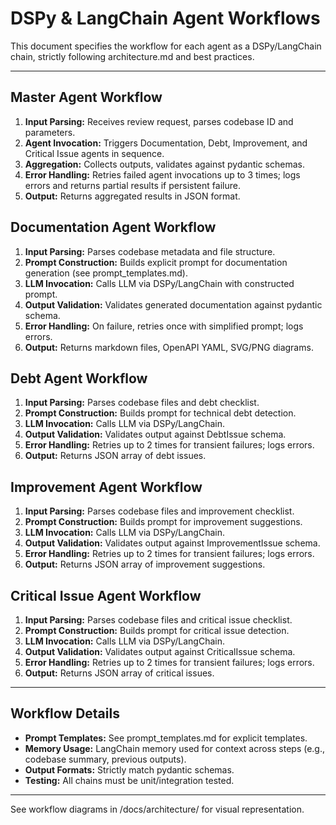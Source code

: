 # DSPy & LangChain Agent Workflows

This document specifies the workflow for each agent as a DSPy/LangChain chain, strictly following architecture.md and best practices.

---

## Master Agent Workflow
1. **Input Parsing:** Receives review request, parses codebase ID and parameters.
2. **Agent Invocation:** Triggers Documentation, Debt, Improvement, and Critical Issue agents in sequence.
3. **Aggregation:** Collects outputs, validates against pydantic schemas.
4. **Error Handling:** Retries failed agent invocations up to 3 times; logs errors and returns partial results if persistent failure.
5. **Output:** Returns aggregated results in JSON format.

## Documentation Agent Workflow
1. **Input Parsing:** Parses codebase metadata and file structure.
2. **Prompt Construction:** Builds explicit prompt for documentation generation (see prompt_templates.md).
3. **LLM Invocation:** Calls LLM via DSPy/LangChain with constructed prompt.
4. **Output Validation:** Validates generated documentation against pydantic schema.
5. **Error Handling:** On failure, retries once with simplified prompt; logs errors.
6. **Output:** Returns markdown files, OpenAPI YAML, SVG/PNG diagrams.

## Debt Agent Workflow
1. **Input Parsing:** Parses codebase files and debt checklist.
2. **Prompt Construction:** Builds prompt for technical debt detection.
3. **LLM Invocation:** Calls LLM via DSPy/LangChain.
4. **Output Validation:** Validates output against DebtIssue schema.
5. **Error Handling:** Retries up to 2 times for transient failures; logs errors.
6. **Output:** Returns JSON array of debt issues.

## Improvement Agent Workflow
1. **Input Parsing:** Parses codebase files and improvement checklist.
2. **Prompt Construction:** Builds prompt for improvement suggestions.
3. **LLM Invocation:** Calls LLM via DSPy/LangChain.
4. **Output Validation:** Validates output against ImprovementIssue schema.
5. **Error Handling:** Retries up to 2 times for transient failures; logs errors.
6. **Output:** Returns JSON array of improvement suggestions.

## Critical Issue Agent Workflow
1. **Input Parsing:** Parses codebase files and critical issue checklist.
2. **Prompt Construction:** Builds prompt for critical issue detection.
3. **LLM Invocation:** Calls LLM via DSPy/LangChain.
4. **Output Validation:** Validates output against CriticalIssue schema.
5. **Error Handling:** Retries up to 2 times for transient failures; logs errors.
6. **Output:** Returns JSON array of critical issues.

---

## Workflow Details
- **Prompt Templates:** See prompt_templates.md for explicit templates.
- **Memory Usage:** LangChain memory used for context across steps (e.g., codebase summary, previous outputs).
- **Output Formats:** Strictly match pydantic schemas.
- **Testing:** All chains must be unit/integration tested.

---

See workflow diagrams in /docs/architecture/ for visual representation.